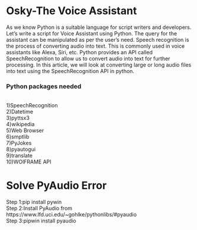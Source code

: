 <h1>Osky-The Voice Assistant</h1>
As we know Python is a suitable language for script writers and developers. Let’s write a script for Voice Assistant using Python. The query for the assistant can be manipulated as per the user’s need. 
Speech recognition is the process of converting audio into text. This is commonly used in voice assistants like Alexa, Siri, etc. Python provides an API called SpeechRecognition to allow us to convert audio into text for further processing.
In this article, we will look at converting large or long audio files into text using the SpeechRecognition API in python.</br>
<h3>Python packages needed</h3></br>
1)SpeechRecognition</br>
2)Datetime</br>
3)pyttsx3</br>
4)wikipedia</br>
5)Web Browser</br>
6)smptlib</br>
7)PyJokes</br>
8)pyautogui</br>
9)translate</br>
10)WOlFRAME API
<h1>Solve PyAudio Error</h1>
Step 1:pip install pywin </br>
Step 2:Install PyAudio from https://www.lfd.uci.edu/~gohlke/pythonlibs/#pyaudio </br>
Step 3:pipwin install pyaudio
